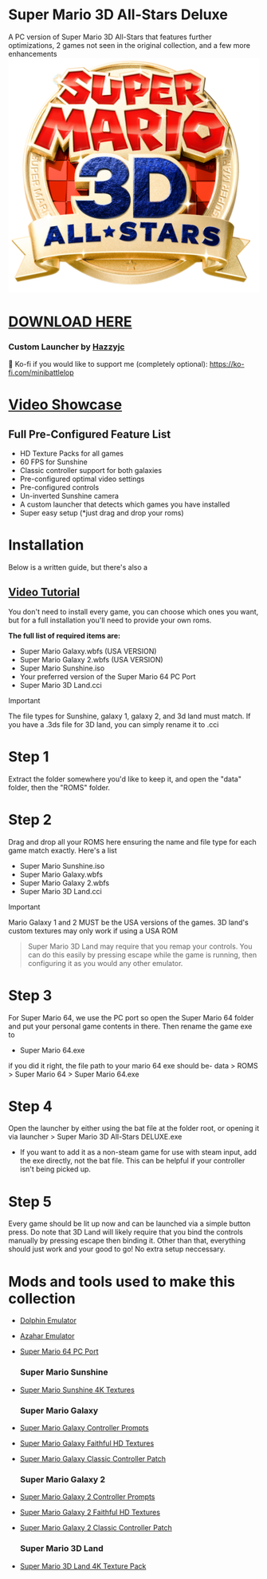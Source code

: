 # Super Mario 3D All-Stars Deluxe
A PC version of Super Mario 3D All-Stars that features further optimizations, 2 games not seen in the original collection, and a few more enhancements
![image](https://github.com/Minibattle/Super-Mario-3D-All-Stars-Deluxe/blob/main/1200px-Logo-Super_Mario_3D_All-Stars.png)
# [DOWNLOAD HERE](https://github.com/Minibattle/Super-Mario-3D-All-Stars-Deluxe/releases/download/1.1/Super.Mario.3D.All-Stars.DELUXE.1.1.zip)
### Custom Launcher by [Hazzyjc](https://github.com/HazzyJC)

🍵 Ko-fi if you would like to support me (completely optional):
https://ko-fi.com/minibattlelop

# [Video Showcase](https://youtu.be/ToJclMhr4-g)

## Full Pre-Configured Feature List
- HD Texture Packs for all games
- 60 FPS for Sunshine
- Classic controller support for both galaxies
- Pre-configured optimal video settings
- Pre-configured controls
- Un-inverted Sunshine camera
- A custom launcher that detects which games you have installed
- Super easy setup (*just drag and drop your roms)




# Installation
Below is a written guide, but there's also a
## [Video Tutorial](https://youtu.be/JHCXjnGd1Gg)
You don't need to install every game, you can choose which ones you want, but for a full installation you'll need to provide your own roms. 

**The full list of required items are:**
- Super Mario Galaxy.wbfs (USA VERSION)
- Super Mario Galaxy 2.wbfs (USA VERSION)
- Super Mario Sunshine.iso
- Your preferred version of the Super Mario 64 PC Port
- Super Mario 3D Land.cci

> [!IMPORTANT]
> The file types for Sunshine, galaxy 1, galaxy 2, and 3d land must match. If you have a .3ds file for 3D land, you can simply rename it to .cci

# Step 1
Extract the folder somewhere you'd like to keep it, and open the "data" folder, then the "ROMS" folder.

# Step 2
Drag and drop all your ROMS here ensuring the name and file type for each game match exactly. Here's a list
- Super Mario Sunshine.iso
- Super Mario Galaxy.wbfs
- Super Mario Galaxy 2.wbfs
- Super Mario 3D Land.cci

> [!IMPORTANT]
> Mario Galaxy 1 and 2 MUST be the USA versions of the games. 3D land's custom textures may only work if using a USA ROM

> Super Mario 3D Land may require that you remap your controls. You can do this easily by pressing escape while the game is running, then configuring it as you would any other emulator.

# Step 3
For Super Mario 64, we use the PC port so open the Super Mario 64 folder and put your personal game contents in there. Then rename the game exe to
- Super Mario 64.exe

 if you did it right, the file path to your mario 64 exe should be- data > ROMS > Super Mario 64 > Super Mario 64.exe

# Step 4
Open the launcher by either using the bat file at the folder root, or opening it via launcher > Super Mario 3D All-Stars DELUXE.exe
- If you want to add it as a non-steam game for use with steam input, add the exe directly, not the bat file. This can be helpful if your controller isn't being picked up.

# Step 5
Every game should be lit up now and can be launched via a simple button press. Do note that 3D Land will likely require that you bind the controls manually by pressing escape then binding it. Other than that, everything should just work and your good to go! No extra setup neccessary.


# Mods and tools used to make this collection
- [Dolphin Emulator](https://dolphin-emu.org/)
- [Azahar Emulator](https://azahar-emu.org/)
- [Super Mario 64 PC Port](https://sm64pc.info/)

  ### Super Mario Sunshine
- [Super Mario Sunshine 4K Textures](https://github.com/Minibattle/Super-Mario-3D-All-Stars-Deluxe/releases)

  ### Super Mario Galaxy
- [Super Mario Galaxy Controller Prompts](https://www.reddit.com/r/DolphinEmulator/comments/c0jdx4/xbox_one_controller_prompts_pack/)
- [Super Mario Galaxy Faithful HD Textures](https://youtu.be/P8lkzqYP7eg)
- [Super Mario Galaxy Classic Controller Patch](https://youtu.be/0evN_8UFGjA)

  ### Super Mario Galaxy 2
- [Super Mario Galaxy 2 Controller Prompts](https://gamebanana.com/mods/514753)
- [Super Mario Galaxy 2 Faithful HD Textures](https://youtu.be/_TBhu-NfrX0)
- [Super Mario Galaxy 2 Classic Controller Patch](https://youtu.be/KNAMVv-4W4g)

  ### Super Mario 3D Land
- [Super Mario 3D Land 4K Texture Pack](https://www.henrikomagnifico.com/super-mario-3d-land-hd)
